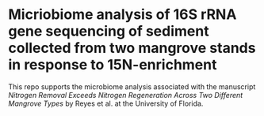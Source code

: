 # Micriobiome analysis of 16S rRNA gene sequencing of sediment collected from two mangrove stands in response to 15N-enrichment
This repo supports the microbiome analysis associated with the manuscript _Nitrogen Removal Exceeds Nitrogen Regeneration Across Two Different Mangrove Types_ by Reyes et al. at the University of Florida.  
